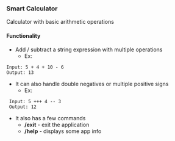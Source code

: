 ### Smart Calculator
Calculator with basic arithmetic operations

#### Functionality
* Add / subtract a string expression with multiple operations
  * Ex:
```console
Input: 5 + 4 + 10 - 6
Output: 13
```
* It can also handle double negatives or multiple positive signs
  * Ex: 
```console
 Input: 5 +++ 4 -- 3
 Output: 12
```

* It also has a few commands
  * **/exit** - exit the application
  * **/help** - displays some app info
